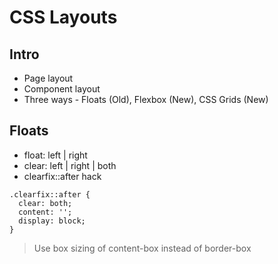 # CSS Layouts

## Intro

- Page layout
- Component layout
- Three ways - Floats (Old), Flexbox (New), CSS Grids (New)

## Floats

- float: left | right
- clear: left | right | both
- clearfix::after hack

```
.clearfix::after {
  clear: both;
  content: '';
  display: block;
}
```

> Use box sizing of content-box instead of border-box
